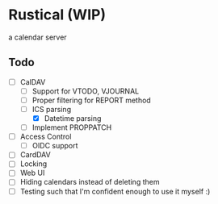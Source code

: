 # Rustical (WIP)

a calendar server

## Todo

- [ ] CalDAV
  - [ ] Support for VTODO, VJOURNAL
  - [ ] Proper filtering for REPORT method
  - [ ] ICS parsing
    - [x] Datetime parsing
  - [ ] Implement PROPPATCH
- [ ] Access Control
  - [ ] OIDC support
- [ ] CardDAV
- [ ] Locking
- [ ] Web UI
- [ ] Hiding calendars instead of deleting them
- [ ] Testing such that I'm confident enough to use it myself :)
